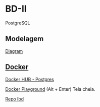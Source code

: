 # BD-II
PostgreSQL

## Modelagem
<a href="https://www.diagrams.net/">Diagram</p>
## Docker
<a href="https://hub.docker.com/_/postgres">Docker HUB - Postgres</a></p>

<a href="https://labs.play-with-docker.com/">Docker Playground</a> (Alt + Enter) Tela cheia.</p>

<a href="https://github.com/vanborges/lbd">Repo lbd</p>



